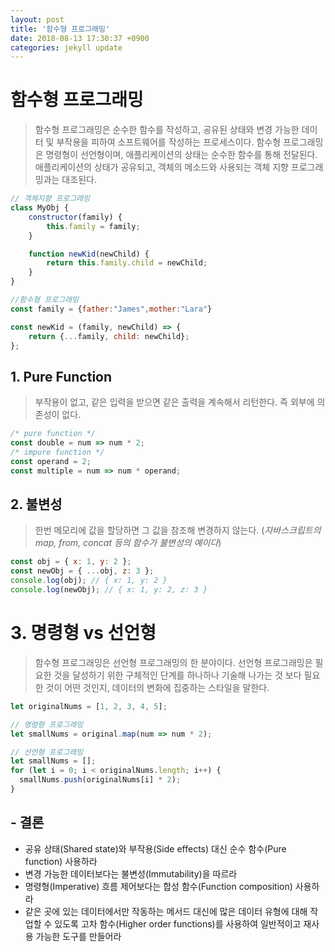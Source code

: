 ```yaml
---
layout: post
title: '함수형 프로그래밍'
date: 2018-08-13 17:30:37 +0900
categories: jekyll update
---
```


# 함수형 프로그래밍

> 함수형 프로그래밍은 순수한 함수를 작성하고, 공유된 상태와 변경 가능한 데이터 및 부작용을 피하여 소프트웨어를 작성하는 프로세스이다.
> 함수형 프로그래밍은 명령형이 선언형이며, 애플리케이션의 상태는 순수한 함수를 통해 전달된다.
> 애플리케이션의 상태가 공유되고, 객체의 메소드와 사용되는 객체 지향 프로그래밍과는 대조된다.

```javascript
// 객체지향 프로그래밍
class MyObj {
    constructor(family) {
        this.family = family;
    }

    function newKid(newChild) {
        return this.family.child = newChild;
    }
}

//함수형 프로그래밍
const family = {father:"James",mother:"Lara"}

const newKid = (family, newChild) => {
    return {...family, child: newChild};
};
```

## 1. Pure Function

> 부작용이 없고, 같은 입력을 받으면 같은 출력을 계속해서 리턴한다. 즉 외부에 의존성이 없다.

```javascript
/* pure function */
const double = num => num * 2;
/* impure function */
const operand = 2;
const multiple = num => num * operand;
```

## 2. 불변성

> 한번 메모리에 값을 할당하면 그 값을 참조해 변경하지 않는다. (_자바스크립트의 map, from, concat 등의 함수가 불변성의 예이다_)

```javascript
const obj = { x: 1, y: 2 };
const newObj = { ...obj, z: 3 };
console.log(obj); // { x: 1, y: 2 }
console.log(newObj); // { x: 1, y: 2, z: 3 }
```

# 3. 명령형 vs 선언형

> 함수형 프로그래밍은 선언형 프로그래밍의 한 분야이다. 선언형 프로그래밍은 필요한 것을 달성하기 위한 구체적인 단계를 하나하나 기술해 나가는 것 보다 필요한 것이 어떤 것인지, 데이터의 변화에 집중하는 스타일을 말한다.

```javascript
let originalNums = [1, 2, 3, 4, 5];

// 명령형 프로그래밍
let smallNums = original.map(num => num * 2);

// 선언형 프로그래밍
let smallNums = [];
for (let i = 0; i < originalNums.length; i++) {
  smallNums.push(originalNums[i] * 2);
}
```

## - 결론

- 공유 상태(Shared state)와 부작용(Side effects) 대신 순수 함수(Pure function) 사용하라
- 변경 가능한 데이터보다는 불변성(Immutability)을 따르라
- 명령형(Imperative) 흐름 제어보다는 합성 함수(Function composition) 사용하라
- 같은 곳에 있는 데이터에서만 작동하는 메서드 대신에 많은 데이터 유형에 대해 작업할 수 있도록 고차 함수(Higher order functions)를 사용하여 일반적이고 재사용 가능한 도구를 만들어라
